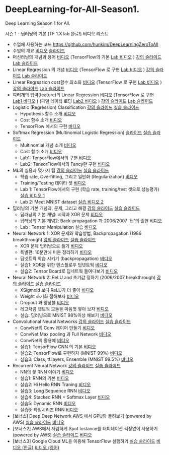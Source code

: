 # DeepLearning-for-All-Season1.
Deep Learning Season 1 for All.

시즌 1 - 딥러닝의 기본 (TF 1.X lab 완료!) 비디오 리스트
- 수업에 사용하는 코드 https://github.com/hunkim/DeepLearningZeroToAll
- 수업의 개요 [비디오](https://www.youtube.com/watch?v=BS6O0zOGX4E) [슬라이드](https://hunkim.github.io/ml/lec0.pdf)
- 머신러닝의 개념과 용어 [비디오](https://www.youtube.com/watch?v=qPMeuL2LIqY) (TensorFlow의 기본 [Lab 비디오](https://www.youtube.com/watch?v=-57Ne86Ia8w) ) [강의 슬라이드](https://hunkim.github.io/ml/lec1.pdf) [Lab 슬라이드](https://docs.google.com/presentation/d/137IlT2N3AYcclqxNuc8j9RDrIeHiYkSZ5JPg_vg9Jqk/edit#slide=id.g1d115b0ec5_0_215)
- Linear Regression 의 개념 [비디오](https://www.youtube.com/watch?v=Hax03rCn3UI) (TensorFlow 로 구현 [Lab 비디오](https://www.youtube.com/watch?v=mQGwjrStQgg) ) [강의 슬라이드](https://hunkim.github.io/ml/lec2.pdf) [Lab 슬라이드](https://docs.google.com/presentation/d/12raZrY3d244q6jGuC7EykeSPzjP1-FqofMiNlx5Q52o)
- Linear Regression cost함수 최소화 [비디오](https://www.youtube.com/watch?v=TxIVr-nk1so) (TensorFlow 로 구현 [Lab 비디오](https://www.youtube.com/watch?v=Y0EF9VqRuEA&feature=youtu.be) ) [강의 슬라이드](https://hunkim.github.io/ml/lec3.pdf) [Lab 슬라이드](https://docs.google.com/presentation/d/1Az_ulisKyBH7hVNrQmN_3HyrX1sAxUMqXQvvtaRGYl4)
- 여러개의 입력(feature)의 Linear Regression [비디오](https://www.youtube.com/watch?v=kPxpJY6fRkY&feature=youtu.be) (TensorFlow 로 구현 [Lab1 비디오](https://www.youtube.com/watch?v=fZUV3xjoZSM) ) (파일 데이타 로딩 [Lab2 비디오](https://www.youtube.com/watch?v=o2q4QNnoShY) ) [강의 슬라이드](https://docs.google.com/presentation/d/1bHVxjCVvRKjCgtf6OMmxe35nR65LnsERoWSefWscv2I/) [Lab 슬라이드](https://docs.google.com/presentation/d/1WF5yphSXyzYLG8wmVvOpRmgAlw4vewbK51ZwLAOFZXk)
- Logistic (Regression) Classification [강의 슬라이드](https://hunkim.github.io/ml/lec5.pdf)  [실습 슬라이드](https://docs.google.com/presentation/d/180ZISPNRVWYKyV61xoZepZ_KVUK6mujIXuwXE0eKZuM)
  - Hypothesis 함수 소개 [비디오](https://www.youtube.com/watch?v=PIjno6paszY&feature=youtu.be)
  - Cost 함수 소개 [비디오](https://www.youtube.com/watch?v=6vzchGYEJBc)
  - TensorFlow 에서의 구현 [비디오](https://www.youtube.com/watch?v=2FeWGgnyLSw&feature=youtu.be)
- Softmax Regression (Multinomial Logistic Regression) [슬라이드](https://hunkim.github.io/ml/lec6.pdf) [실습 슬라이드](https://docs.google.com/presentation/d/1FPcmOh_gmBw7uyOThFyKwdx7Ua2q8tX0kVFOSwI6kas)
  - Multinomial 개념 소개 [비디오](https://www.youtube.com/watch?v=MFAnsx1y9ZI)
  - Cost 함수 소개 [비디오](https://www.youtube.com/watch?v=jMU9G5WEtBc)
  - Lab1: TensorFlow에서의 구현 [비디오](https://www.youtube.com/watch?v=VRnubDzIy3A)
  - Lab2: TensorFlow에서의 Fancy한 구현 [비디오](https://www.youtube.com/watch?v=E-io76NlsqA)
- ML의 실용과 몇가지 팁 [강의 슬라이드](https://hunkim.github.io/ml/lec7.pdf) [실습 슬라이드](https://docs.google.com/presentation/d/1cVwqMpERToATs1JGYps0F3MLARP8OAlw6ZIe-lpPHYs)
  - 학습 rate, Overfitting, 그리고 일반화 (Regularization) [비디오](https://www.youtube.com/watch?v=1jPjVoDV_uo)
  - Training/Testing 데이타 셋 [비디오](https://www.youtube.com/watch?v=KVv1nMSlPzY)
  - Lab 1: TensorFlow에서의 구현 (학습 rate, training/test 셋으로 성능평가) [실습 비디오 1](https://www.youtube.com/watch?v=oSJfejG2C3w)
  - Lab 2: Meet MNIST dataset [실습 비디오 2](https://www.youtube.com/watch?v=KVv1nMSlPzY)
- 딥러닝의 기본 개념과, 문제, 그리고 해결 [강의 슬라이드](https://hunkim.github.io/ml/lec8.pdf) [실습 슬라이드](https://docs.google.com/presentation/d/1gQ7Xxrhylkr5Kk5pG15yvX3yOln_hk2-H6jrQeXqKmU)
  - 딥러닝의 기본 개념: 시작과 XOR 문제 [비디오](https://www.youtube.com/watch?v=n7DNueHGkqE&feature=youtu.be)
  - 딥러닝의 기본 개념2: Back-propagation 과 2006/2007 '딥'의 출현 [비디오](https://www.youtube.com/watch?v=AByVbUX1PUI)
  - Lab : Tensor Manipulation 실습 [비디오](https://www.youtube.com/watch?v=ZYX0FaqUeN4)
- Neural Network 1: XOR 문제와 학습방법, Backpropagation (1986 breakthrough) [강의 슬라이드](https://hunkim.github.io/ml/lec9.pdf) [실습 슬라이드](https://docs.google.com/presentation/u/1/d/1KHpjyziDm0Wle-OI-6TZhWM2Oj7YiypXuZOZ1SJW8ds/edit?usp=drive_web)
  - XOR 문제 딥러닝으로 풀기 [비디오](https://www.youtube.com/watch?v=GYecDQQwTdI)
  - 특별편: 10분안에 미분 정리하기 [비디오](https://www.youtube.com/watch?v=oZyvmtqLmLo)
  - 딥넷트웍 학습 시키기 (backpropagation) [비디오](https://www.youtube.com/watch?v=573EZkzfnZ0)
  - 실습1: XOR을 위한 텐스플로우 딥넷트웍 [비디오](https://www.youtube.com/watch?v=oFGHOsAYiz0&feature=youtu.be)
  - 실습2: Tensor Board로 딥네트웍 들여다보기 [비디오](https://www.youtube.com/watch?v=lmrWZPFYjHM&feature=youtu.be)
- Neural Network 2: ReLU and 초기값 정하기 (2006/2007 breakthrough) [강의 슬라이드](https://hunkim.github.io/ml/lec10.pdf) [실습 슬라이드](https://docs.google.com/presentation/d/1fuOqBNMLgUskKUzpEEDVPXrsByEGBpXW-zpHxyl-haY/edit)
  - XSigmoid 보다 ReLU가 더 좋아 [비디오](https://www.youtube.com/watch?v=cKtg_fpw88c&feature=youtu.be)
  - Weight 초기화 잘해보자 [비디오](https://www.youtube.com/watch?v=4rC0sWrp3Uw&feature=youtu.be)
  - Dropout 과 앙상블 [비디오](https://www.youtube.com/watch?v=wTxMsp22llc&feature=youtu.be)
  - 레고처럼 넷트웍 모듈을 마음껏 쌓아 보자 [비디오](https://www.youtube.com/watch?v=YHsbHjTBx9Q&feature=youtu.be)
  - 실습: 딥러닝으로 MNIST 98%이상 해보기 [비디오](https://www.youtube.com/watch?v=6CCXyfvubvY)
- Convolutional Neural Networks [강의 슬라이드](https://hunkim.github.io/ml/lec11.pdf) [실습 슬라이드](https://docs.google.com/presentation/u/1/d/1h90rpyWiVlwkuCtMgTLfAVKIiqJrFunnKR7dqPNtI6I/edit)
  - ConvNet의 Conv 레이어 만들기 [비디오](https://www.youtube.com/watch?v=Em63mknbtWo)
  - ConvNet Max pooling 과 Full Network [비디오](https://www.youtube.com/watch?v=2-75C-yZaoA&feature=youtu.be)
  - ConvNet의 활용예 [비디오](https://www.youtube.com/watch?v=KbNbWTnlYXs&feature=youtu.be)
  - 실습1: TensorFlow CNN 의 기본 [비디오](https://www.youtube.com/watch?v=E9Xh_fc9KnQ)
  - 실습2: TensorFlow로 구현하자 (MNIST 99%) [비디오](https://www.youtube.com/watch?v=pQ9Y9ZagZBk)
  - 실습3: Class, tf.layers, Ensemble (MNIST 99.5%) [비디오](https://www.youtube.com/watch?v=c62uTWdhhMw)
- Recurrent Neural Network [강의 슬라이드](https://hunkim.github.io/ml/lec12.pdf) [실습 슬라이드](https://docs.google.com/presentation/d/1UpZVnOvouIbXd0MAFBltSra5rRpsiJ-UyBUKGCrfYoo/edit)
  - NN의 꽃 RNN 이야기 [비디오](https://www.youtube.com/watch?v=-SHPG_KMUkQ&feature=youtu.be)
  - 실습1: RNN의 기본 [비디오](https://www.youtube.com/watch?v=B5GtZuUvujQ&feature=youtu.be)
  - 실습2: Hi Hello RNN Traning [비디오](https://www.youtube.com/watch?v=39_P23TqUnw)
  - 실습3: Long Sequence RNN [비디오](https://www.youtube.com/watch?v=2R6nfCNNz1U)
  - 실습4: Stacked RNN + Softmax Layer [비디오](https://www.youtube.com/watch?v=vwjt1ZE5-K4)
  - 실습5: Dynamic RNN [비디오](https://www.youtube.com/watch?v=aArdoSpdMEc)
  - 실습6: 타임시리즈 RNN [비디오](https://www.youtube.com/watch?v=odMGK7pwTqY&feature=youtu.be)
- [보너스] Deep Deep Network AWS 에서 GPU와 돌려보기 (powered by AWS) [실습 슬라이드](https://hunkim.github.io/ml/lab13.pdf) [비디오](https://www.youtube.com/watch?v=9VckXVoJEe0&feature=youtu.be)
- [보너스2] AWS에서 저렴하게 Spot Instance를 터미네이션 걱정없이 사용하기 (powered by AWS) [실습 슬라이드](https://hunkim.github.io/ml/lab14-aws_spot_instance.pdf) [비디오](https://www.youtube.com/watch?v=orIXr5xd6P0)
- [보너스3] Google Cloud ML을 이용해 TensorFlow 실행하기 [실습 슬라이드](https://github.com/hunkim/GoogleCloudMLExamples/blob/master/Google%20Cloud%20ML.pdf) [비디오 (한글)](https://www.youtube.com/watch?v=8Jkz2HexDAM) [비디오 (영어)](https://www.youtube.com/watch?v=EIRD3HAp-QQ)
